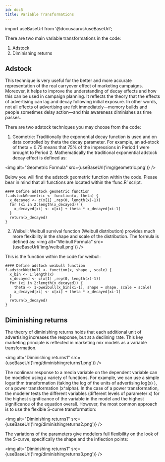 ```yaml
---
id: doc5
title: Variable Transformations
---
```

import useBaseUrl from '@docusaurus/useBaseUrl';

There are two main variable transformations in the code:
1. Adstock
2. Diminishing returns

## Adstock
This technique is very useful for the better and more accurate representation of the real carryover effect of marketing campaigns. Moreover, it helps to improve the understanding of decay effects and how this can be used in campaign planning.
It reflects the theory that the effects of advertising can lag and decay following initial exposure. In other words, not all effects of advertising are felt immediately—memory builds and people sometimes delay action—and this awareness diminishes as time passes.

There are two adstock techniques you may choose from the code:
1. Geometric: Traditionally the exponential decay function is used and on data controlled by theta the decay parameter. For example, an ad-stock of theta = 0.75 means that 75% of the impressions in Period 1 were brought to Period 2. Mathematically the traditional exponential adstock decay effect is defined as:

<img alt="Geometric Formula" src={useBaseUrl('img/geometric.png')} />

Below you will find the adstock geometric function within the code. Please bear in mind that all functions are located within the ‘func.R’ script.
```
#### Define adstock geometric function
f.adstockGeometric <- function(x, theta) {
  x_decayed <- c(x[1] ,rep(0, length(x)-1))
  for (xi in 2:length(x_decayed)) {
    x_decayed[xi] <- x[xi] + theta * x_decayed[xi-1]
  }
  return(x_decayed)
}
```
2. Weibull: Weibull survival function (Weibull distribution) provides much more flexibility in the shape and scale of the distribution. The formula is defined as:
<img alt="Weibull Formula" src={useBaseUrl('img/weibull.png')} />

This is the function within the code for weibull:
```
#### Define adstock weibull function
f.adstockWeibull <- function(x, shape , scale) {
  x_bin <- 1:length(x)
  x_decayed <- c(x[1] ,rep(0, length(x)-1))
  for (xi in 2:length(x_decayed)) {
    theta <- 1-pweibull(x_bin[xi-1], shape = shape, scale = scale)
    x_decayed[xi] <- x[xi] + theta * x_decayed[xi-1]
  }
  return(x_decayed)
}
```

## Diminishing returns
The theory of diminishing returns holds that each additional unit of advertising increases the response, but at a declining rate. This key marketing principle is reflected in marketing mix models as a variable transformation.

<img alt="Diminishing returns1" src={useBaseUrl('img/diminishingreturns1.png')} />

The nonlinear response to a media variable on the dependent variable can be modelled using a variety of functions. For example, we can use a simple logarithm transformation (taking the log of the units of advertising log(x) ), or a power transformation (x^alpha).
In the case of a power transformation, the modeler tests the different variables (different levels of parameter x) for the highest significance of the variable in the model and the highest significance of the equation overall.
However, the most common approach is to use the flexible S-curve transformation:

<img alt="Diminishing returns1" src={useBaseUrl('img/diminishingreturns2.png')} />

The variations of the parameters give modelers full flexibility on the look of the S-curve, specifically the shape and the inflection points:

<img alt="Diminishing returns1" src={useBaseUrl('img/diminishingreturns3.png')} />
